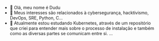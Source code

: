 - 👋 Olá, meu nome é Dudu
- 👀 Meus interesses são relacionados à cybersegurança, hacktivismo, DevOps, SRE, Python, C...
- 🌱 Atualmente estou estudando Kubernetes, através de um repositório que criei para entender mais sobre o processo de instalação e também como as diversas partes se comunicam entre si. ...
